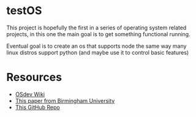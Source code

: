 # testOS
This project is hopefully the first in a series of operating system related projects, in this one the main goal is to get something functional running.

Eventual goal is to create an os that supports node the same way many linux distros support python (and maybe use it to control basic features)

# Resources
- [OSdev Wiki](https://wiki.osdev.org/Expanded_Main_Page)
- [This paper from Birmingham University](https://www.cs.bham.ac.uk/~exr/lectures/opsys/10_11/lectures/os-dev.pdf)
- [This GitHub Repo](https://github.com/cfenollosa/os-tutorial)
